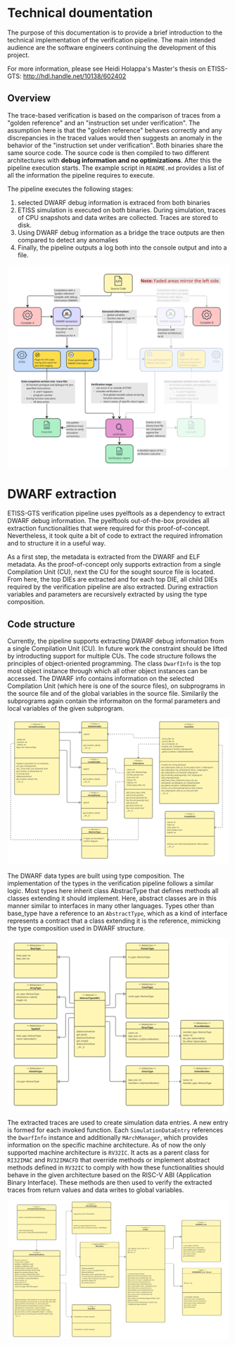# Technical doumentation

The purpose of this documentation is to provide  a brief introduction to the technical implementation of the verification pipeline. The main intended audience are the software engineers continuing the development of this project. 

For more information, please see Heidi Holappa's Master's thesis on ETISS-GTS: http://hdl.handle.net/10138/602402

## Overview

The trace-based verification is based on the comparison of traces from a "golden reference" and an "instruction set under verification". The assumption here is that the "golden reference" behaves correctly and any discrepancies in the traced values would then suggests an anomaly in the behavior of the "instruction set under verification". Both binaries share the same source code. The source code is then compiled to two different architectures with **debug information and no optimizations**. After this the pipeline execution starts. The example script in `README.md` provides a list of all the information the pipeline requires to execute.  

The pipeline executes the following stages:
1. selected DWARF debug information is extraced from both binaries
2. ETISS simulation is executed on both binaries. During simulation, traces of CPU snapshots and data writes are collected. Traces are stored to disk.
3. Using DWARF debug information as a bridge the trace outputs are then compared to detect any anomalies
4. Finally, the pipeline outputs a log both into the console output and into a file.

![overview of the pipeline](img/second-iteration-ver-2.jpg)


# DWARF extraction

ETISS-GTS verification pipeline uses pyelftools as a dependency to extract DWARF debug information. The pyelftools out-of-the-box provides all extraction functionalities that were required for this proof-of-concept. Nevertheless, it took quite a bit of code to extract the required infromation and to structure it in a useful way. 

As a first step, the metadata is extracted from the DWARF and ELF metadata. As the proof-of-concept only supports extraction from a single Compilation Unit (CU), next the CU for the sought source file is located. From here, the top DIEs are extracted and for each top DIE, all child DIEs required by the verification pipeline are also extracted. During extraction variables and parameters are recursively extracted by using the type composition.    

## Code structure 

Currently, the pipeline supports extracting DWARF debug information from a single Compilation Unit (CU). In future work the constraint should be lifted by introducting support for multiple CUs. The code structure follows the principles of object-oriented programming. The class `DwarfInfo` is the top most object instance through which all other object instances can be accessed. The DWARF info contains information on the selected Compilation Unit (which here is one of the source files), on subprograms in the source file and of the global variables in the source file. Similarily the subprograms again contain the informaiton on the formal parameters and local variables of the given subprogram. 

![DWARF debug information](img/extracted-dwarf-debug-information.jpg)

The DWARF data types are built using type composition. The implementation of the types in the verification pipeline follows a similar logic. Most types here inherit class AbstracType that defines methods all classes extending it should implement. Here, abstract classes are in this manner similar to interfaces in many other languages. Types other than base_type have a reference to an `AbstractType`, which as a kind of interface represents a contract that a class extending it is the reference, mimicking the type composition used in DWARF structure.    

![DWARF types](img/type-dataclasses.jpg)

The extracted traces are used to create simulation data entries. A new entry is formed for each invoked function. Each `SimulationDataEntry` references the `DwarfInfo` instance and additionally `MArchManager`, which provides information on the specific machine architecture. As of now the only supported machine architecture is `RV32IC`. It acts as a parent class for `RI32IMAC` and `RV32IMACFD` that override methods or implement abstract methods defined in `RV32IC` to comply with how these functionalities should behave in the given architecture based on the RISC-V ABI (Application Binary Interface). These methods are then used to verify the extracted traces from return values and data writes to global variables.   

![Simulation entries and machine architecture](img/simulation-data.jpg)

